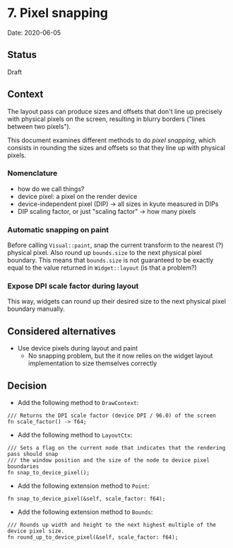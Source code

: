 # 7. Pixel snapping

Date: 2020-06-05

## Status

Draft

## Context

The layout pass can produce sizes and offsets that don't line up precisely with physical pixels on the screen,
resulting in blurry borders ("lines between two pixels").

This document examines different methods to do _pixel snapping_, which consists in rounding the sizes and offsets so that they
line up with physical pixels.

### Nomenclature
- how do we call things?
- device pixel: a pixel on the render device
- device-independent pixel (DIP) -> all sizes in kyute measured in DIPs
- DIP scaling factor, or just "scaling factor" -> how many pixels

### Automatic snapping on paint
Before calling `Visual::paint`, snap the current transform to the nearest (?) physical pixel. 
Also round up `bounds.size` to the next physical pixel boundary.
This means that `bounds.size` is not guaranteed to be exactly equal to the value returned in `Widget::layout` (is that a problem?) 

### Expose DPI scale factor during layout
This way, widgets can round up their desired size to the next physical pixel boundary manually.

## Considered alternatives
- Use device pixels during layout and paint
    - No snapping problem, but the it now relies on the widget layout implementation to size themselves correctly
    

## Decision
- Add the following method to `DrawContext`:
```
/// Returns the DPI scale factor (device DPI / 96.0) of the screen
fn scale_factor() -> f64;
```
- Add the following method to `LayoutCtx`:
```
/// Sets a flag on the current node that indicates that the rendering pass should snap 
/// the window position and the size of the node to device pixel boundaries   
fn snap_to_device_pixel();
```
- Add the following extension method to `Point`:
```
fn snap_to_device_pixel(&self, scale_factor: f64);
```
- Add the following extension method to `Bounds`:
```
/// Rounds up width and height to the next highest multiple of the device pixel size.
fn round_up_to_device_pixel(&self, scale_factor: f64);
```